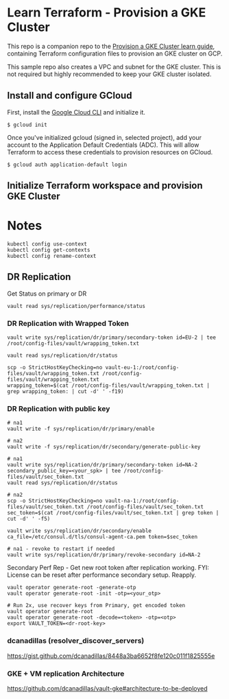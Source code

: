 # Learn Terraform - Provision a GKE Cluster

This repo is a companion repo to the [Provision a GKE Cluster learn guide](https://learn.hashicorp.com/terraform/kubernetes/provision-gke-cluster), containing
Terraform configuration files to provision an GKE cluster on
GCP.

This sample repo also creates a VPC and subnet for the GKE cluster. This is not
required but highly recommended to keep your GKE cluster isolated.

## Install and configure GCloud

First, install the [Google Cloud CLI](https://cloud.google.com/sdk/docs/quickstarts) 
and initialize it.

```shell
$ gcloud init
```

Once you've initialized gcloud (signed in, selected project), add your account 
to the Application Default Credentials (ADC). This will allow Terraform to access
these credentials to provision resources on GCloud.

```shell
$ gcloud auth application-default login
```

## Initialize Terraform workspace and provision GKE Cluster

# Notes

```
kubectl config use-context
kubectl config get-contexts
kubectl config rename-context 
```

## DR Replication

Get Status on primary or DR
```
vault read sys/replication/performance/status
```

### DR Replication with Wrapped Token
```
vault write sys/replication/dr/primary/secondary-token id=EU-2 | tee /root/config-files/vault/wrapping_token.txt

vault read sys/replication/dr/status

scp -o StrictHostKeyChecking=no vault-eu-1:/root/config-files/vault/wrapping_token.txt /root/config-files/vault/wrapping_token.txt
wrapping_token=$(cat /root/config-files/vault/wrapping_token.txt | grep wrapping_token: | cut -d' ' -f19)
```
### DR Replication with public key
```
# na1
vault write -f sys/replication/dr/primary/enable

# na2
vault write -f sys/replication/dr/secondary/generate-public-key

# na1
vault write sys/replication/dr/primary/secondary-token id=NA-2 secondary_public_key=<your_spk> | tee /root/config-files/vault/sec_token.txt
vault read sys/replication/dr/status

# na2
scp -o StrictHostKeyChecking=no vault-na-1:/root/config-files/vault/sec_token.txt /root/config-files/vault/sec_token.txt
sec_token=$(cat /root/config-files/vault/sec_token.txt | grep token | cut -d' ' -f5)

vault write sys/replication/dr/secondary/enable ca_file=/etc/consul.d/tls/consul-agent-ca.pem token=$sec_token

# na1 - revoke to restart if needed
vault write sys/replication/dr/primary/revoke-secondary id=NA-2
```


Secondary Perf Rep - Get new root token after replication working.
FYI:  License can be reset after performance secondary setup.  Reapply. 
```
vault operator generate-root -generate-otp
vault operator generate-root -init -otp=<your_otp>

# Run 2x, use recover keys from Primary, get encoded token
vault operator generate-root   
vault operator generate-root -decode=<token> -otp=<otp>
export VAULT_TOKEN=<dr-root-key>
```
### dcanadillas (resolver_discover_servers)
https://gist.github.com/dcanadillas/8448a3ba6652f8fe120c011f1825555e
### GKE + VM replication Architecture
https://github.com/dcanadillas/vault-gke#architecture-to-be-deployed
